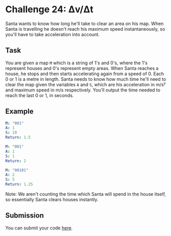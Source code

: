 # Challenge 24: Δv/Δt

Santa wants to know how long he'll take to clear an area on his map. When Santa is travelling he doesn't reach his maximum speed instantaneously, so you'll have to take acceleration into account.

## Task

You are given a map `M` which is a string of 1's and 0's, where the 1's represent houses and 0's represent empty areas. When Santa reaches a house, he stops and then starts accelerating again from a speed of 0. Each 0 or 1 is a metre in length. Santa needs to know how much time he'll need to clear the map given the variables `A` and `S`, which are his acceleration in m/s² and maximum speed in m/s respectively. You'll output the time needed to reach the last 0 or 1, in seconds.

## Example
```yaml
M: "001"
A: 1
S: 10
Return: 1.5

M: "001"
A: 1
S: 1
Return: 2

M: "00101"
A: 2
S: 5
Return: 1.25
```
Note: We aren't counting the time which Santa will spend in the house itself, so essentially Santa clears houses instantly.
## Submission

You can submit your code [here](https://docs.google.com/forms/d/1SsjQ2lDbAs_g1H49ZS44y6Tw1KuX3sM9f6GKW_YaNaI).
